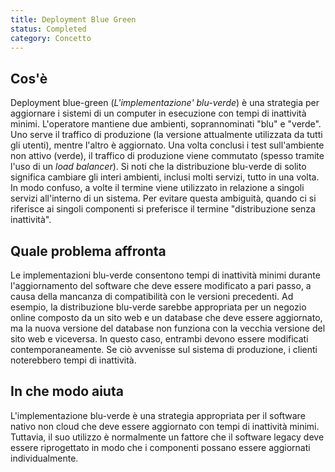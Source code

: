 ```yaml
---
title: Deployment Blue Green
status: Completed
category: Concetto
---
```


## Cos'è
Deployment blue-green (_L'implementazione' blu-verde_) è una strategia per aggiornare i sistemi di un computer in esecuzione con tempi di inattività minimi. L'operatore mantiene due ambienti, soprannominati "blu" e "verde". Uno serve il traffico di produzione (la versione attualmente utilizzata da tutti gli utenti), mentre l'altro è aggiornato. Una volta conclusi i test sull'ambiente non attivo (verde), il traffico di produzione viene commutato (spesso tramite l'uso di un _load balancer_). Si noti che la distribuzione blu-verde di solito significa cambiare gli interi ambienti, inclusi molti servizi, tutto in una volta. In modo confuso, a volte il termine viene utilizzato in relazione a singoli servizi all'interno di un sistema. Per evitare questa ambiguità, quando ci si riferisce ai singoli componenti si preferisce il termine "distribuzione senza inattività".

## Quale problema affronta 
Le implementazioni blu-verde consentono tempi di inattività minimi durante l'aggiornamento del software che deve essere modificato a pari passo, a causa della mancanza di compatibilità con le versioni precedenti. Ad esempio, la distribuzione blu-verde sarebbe appropriata per un negozio online composto da un sito web e un database che deve essere aggiornato, ma la nuova versione del database non funziona con la vecchia versione del sito web e viceversa. In questo caso, entrambi devono essere modificati contemporaneamente. Se ciò avvenisse sul sistema di produzione, i clienti noterebbero tempi di inattività.

## In che modo aiuta
L'implementazione blu-verde è una strategia appropriata per il software nativo non cloud che deve essere aggiornato con tempi di inattività minimi. Tuttavia, il suo utilizzo è normalmente un fattore che il software legacy deve essere riprogettato in modo che i componenti possano essere aggiornati individualmente.